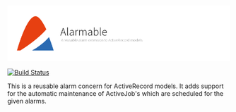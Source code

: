 ![Alarmable](doc/assets/project.png)

[![Build Status](https://api.travis-ci.com/hausgold/alarmable.svg?token=xxxxxxxxxxxxxxxxxxxx&branch=master)](https://travis-ci.com/hausgold/alarmable)

This is a reusable alarm concern for ActiveRecord models. It adds support for
the automatic maintenance of ActiveJob's which are scheduled for the given
alarms.
